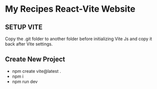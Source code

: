 # My Recipes React-Vite Website

## SETUP VITE
Copy the .git folder to another folder before initializing Vite Js and copy it back after Vite settings.

## Create New Project
- npm create vite@latest .
- npm i
- npm run dev